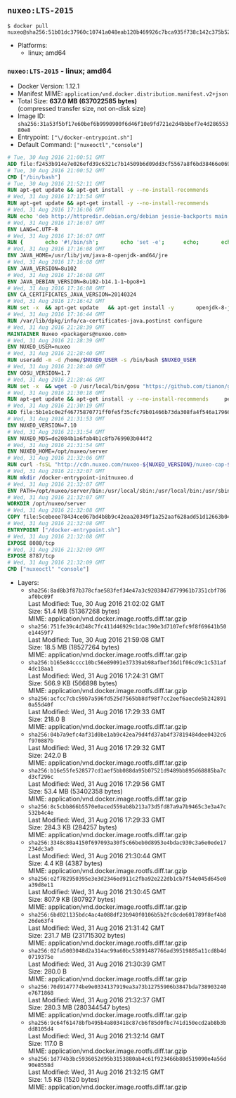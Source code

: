 ## `nuxeo:LTS-2015`

```console
$ docker pull nuxeo@sha256:51b01dc37960c10741a048eab120b469926c7bca935f738c142c375b52dfaff2
```

-	Platforms:
	-	linux; amd64

### `nuxeo:LTS-2015` - linux; amd64

-	Docker Version: 1.12.1
-	Manifest MIME: `application/vnd.docker.distribution.manifest.v2+json`
-	Total Size: **637.0 MB (637022585 bytes)**  
	(compressed transfer size, not on-disk size)
-	Image ID: `sha256:31a53f5bf17e60bef6b9990900f6d46f10e9fd721e2d4bbbef7e4d28655380e8`
-	Entrypoint: `["\/docker-entrypoint.sh"]`
-	Default Command: `["nuxeoctl","console"]`

```dockerfile
# Tue, 30 Aug 2016 21:00:51 GMT
ADD file:f2453b914e7e026efd39c6321c7b14509b6d09dd3cf5567a8f6bd38466e06954 in / 
# Tue, 30 Aug 2016 21:00:52 GMT
CMD ["/bin/bash"]
# Tue, 30 Aug 2016 21:52:11 GMT
RUN apt-get update && apt-get install -y --no-install-recommends 		ca-certificates 		curl 		wget 	&& rm -rf /var/lib/apt/lists/*
# Wed, 31 Aug 2016 17:13:54 GMT
RUN apt-get update && apt-get install -y --no-install-recommends 		bzip2 		unzip 		xz-utils 	&& rm -rf /var/lib/apt/lists/*
# Wed, 31 Aug 2016 17:16:06 GMT
RUN echo 'deb http://httpredir.debian.org/debian jessie-backports main' > /etc/apt/sources.list.d/jessie-backports.list
# Wed, 31 Aug 2016 17:16:07 GMT
ENV LANG=C.UTF-8
# Wed, 31 Aug 2016 17:16:07 GMT
RUN { 		echo '#!/bin/sh'; 		echo 'set -e'; 		echo; 		echo 'dirname "$(dirname "$(readlink -f "$(which javac || which java)")")"'; 	} > /usr/local/bin/docker-java-home 	&& chmod +x /usr/local/bin/docker-java-home
# Wed, 31 Aug 2016 17:16:08 GMT
ENV JAVA_HOME=/usr/lib/jvm/java-8-openjdk-amd64/jre
# Wed, 31 Aug 2016 17:16:08 GMT
ENV JAVA_VERSION=8u102
# Wed, 31 Aug 2016 17:16:08 GMT
ENV JAVA_DEBIAN_VERSION=8u102-b14.1-1~bpo8+1
# Wed, 31 Aug 2016 17:16:08 GMT
ENV CA_CERTIFICATES_JAVA_VERSION=20140324
# Wed, 31 Aug 2016 17:16:42 GMT
RUN set -x 	&& apt-get update 	&& apt-get install -y 		openjdk-8-jre-headless="$JAVA_DEBIAN_VERSION" 		ca-certificates-java="$CA_CERTIFICATES_JAVA_VERSION" 	&& rm -rf /var/lib/apt/lists/* 	&& [ "$JAVA_HOME" = "$(docker-java-home)" ]
# Wed, 31 Aug 2016 17:16:44 GMT
RUN /var/lib/dpkg/info/ca-certificates-java.postinst configure
# Wed, 31 Aug 2016 21:28:39 GMT
MAINTAINER Nuxeo <packagers@nuxeo.com>
# Wed, 31 Aug 2016 21:28:39 GMT
ENV NUXEO_USER=nuxeo
# Wed, 31 Aug 2016 21:28:40 GMT
RUN useradd -m -d /home/$NUXEO_USER -s /bin/bash $NUXEO_USER
# Wed, 31 Aug 2016 21:28:40 GMT
ENV GOSU_VERSION=1.7
# Wed, 31 Aug 2016 21:28:46 GMT
RUN set -x 	&& wget -O /usr/local/bin/gosu "https://github.com/tianon/gosu/releases/download/$GOSU_VERSION/gosu-$(dpkg --print-architecture)" 	&& wget -O /usr/local/bin/gosu.asc "https://github.com/tianon/gosu/releases/download/$GOSU_VERSION/gosu-$(dpkg --print-architecture).asc" 	&& export GNUPGHOME="$(mktemp -d)" 	&& gpg --keyserver ha.pool.sks-keyservers.net --recv-keys B42F6819007F00F88E364FD4036A9C25BF357DD4 	&& gpg --batch --verify /usr/local/bin/gosu.asc /usr/local/bin/gosu 	&& rm -r "$GNUPGHOME" /usr/local/bin/gosu.asc 	&& chmod +x /usr/local/bin/gosu 	&& gosu nobody true
# Wed, 31 Aug 2016 21:30:18 GMT
RUN apt-get update && apt-get install -y --no-install-recommends     perl     locales     pwgen     imagemagick     ffmpeg2theora     ufraw     poppler-utils     libreoffice     libwpd-tools     exiftool     ghostscript  && rm -rf /var/lib/apt/lists/*
# Wed, 31 Aug 2016 21:30:19 GMT
ADD file:5b1e1c0e2f46775870771ff0fe5f35cfc79b01466b73da308fa4f546a1796610 in /etc/ImageMagick/policy.xml 
# Wed, 31 Aug 2016 21:31:53 GMT
ENV NUXEO_VERSION=7.10
# Wed, 31 Aug 2016 21:31:54 GMT
ENV NUXEO_MD5=de2084b1a6fab4b1c8fb769903b044f2
# Wed, 31 Aug 2016 21:31:54 GMT
ENV NUXEO_HOME=/opt/nuxeo/server
# Wed, 31 Aug 2016 21:32:06 GMT
RUN curl -fsSL "http://cdn.nuxeo.com/nuxeo-${NUXEO_VERSION}/nuxeo-cap-${NUXEO_VERSION}-tomcat.zip" -o /tmp/nuxeo-distribution-tomcat.zip     && echo "$NUXEO_MD5 /tmp/nuxeo-distribution-tomcat.zip" | md5sum -c -     && mkdir -p /tmp/nuxeo-distribution $(dirname $NUXEO_HOME)     && unzip -q -d /tmp/nuxeo-distribution /tmp/nuxeo-distribution-tomcat.zip     && DISTDIR=$(/bin/ls /tmp/nuxeo-distribution | head -n 1)     && mv /tmp/nuxeo-distribution/$DISTDIR $NUXEO_HOME     && sed -i -e "s/^org.nuxeo.distribution.package.*/org.nuxeo.distribution.package=docker/" $NUXEO_HOME/templates/common/config/distribution.properties     && rm -rf /tmp/nuxeo-distribution*     && chmod +x $NUXEO_HOME/bin/*ctl $NUXEO_HOME/bin/*.sh
# Wed, 31 Aug 2016 21:32:07 GMT
RUN mkdir /docker-entrypoint-initnuxeo.d
# Wed, 31 Aug 2016 21:32:07 GMT
ENV PATH=/opt/nuxeo/server/bin:/usr/local/sbin:/usr/local/bin:/usr/sbin:/usr/bin:/sbin:/bin
# Wed, 31 Aug 2016 21:32:07 GMT
WORKDIR /opt/nuxeo/server
# Wed, 31 Aug 2016 21:32:08 GMT
COPY file:5cebeee78434ce067bd4b8b9c42eaa20349f1a252aaf628add51d12663b04917 in / 
# Wed, 31 Aug 2016 21:32:08 GMT
ENTRYPOINT ["/docker-entrypoint.sh"]
# Wed, 31 Aug 2016 21:32:08 GMT
EXPOSE 8080/tcp
# Wed, 31 Aug 2016 21:32:09 GMT
EXPOSE 8787/tcp
# Wed, 31 Aug 2016 21:32:09 GMT
CMD ["nuxeoctl" "console"]
```

-	Layers:
	-	`sha256:8ad8b3f87b378cfae583fef34e47a3c9203847d779961b7351cbf786af0bc09f`  
		Last Modified: Tue, 30 Aug 2016 21:02:02 GMT  
		Size: 51.4 MB (51367268 bytes)  
		MIME: application/vnd.docker.image.rootfs.diff.tar.gzip
	-	`sha256:751fe39c4d348c7fc411d46929c1dac390e3d7107efc9f8f69641b50e14459f7`  
		Last Modified: Tue, 30 Aug 2016 21:59:08 GMT  
		Size: 18.5 MB (18527264 bytes)  
		MIME: application/vnd.docker.image.rootfs.diff.tar.gzip
	-	`sha256:b165e84cccc10bc56e89091e37339ab98afbef36d1f06cd9c1c531af4dc18aa1`  
		Last Modified: Wed, 31 Aug 2016 17:24:31 GMT  
		Size: 566.9 KB (566898 bytes)  
		MIME: application/vnd.docker.image.rootfs.diff.tar.gzip
	-	`sha256:acfcc7cbc59b7a596fd525d7565bb8df98f7cc2eef6aecde5b2428910a55d40f`  
		Last Modified: Wed, 31 Aug 2016 17:29:33 GMT  
		Size: 218.0 B  
		MIME: application/vnd.docker.image.rootfs.diff.tar.gzip
	-	`sha256:04b7a9efc4af31d0be1ab9c42ea79d4fd37ab4f37819484dee0432c6f970887b`  
		Last Modified: Wed, 31 Aug 2016 17:29:32 GMT  
		Size: 242.0 B  
		MIME: application/vnd.docker.image.rootfs.diff.tar.gzip
	-	`sha256:b16e55fe528577cd1aef5bb088da95b07521d9489bb895d68885ba7cd3cf296c`  
		Last Modified: Wed, 31 Aug 2016 17:29:56 GMT  
		Size: 53.4 MB (53402358 bytes)  
		MIME: application/vnd.docker.image.rootfs.diff.tar.gzip
	-	`sha256:8c5cbb866b5570e0aced559ab8b213a73d5fd87a9a7b9465c3e3a47c532b4c4e`  
		Last Modified: Wed, 31 Aug 2016 17:29:33 GMT  
		Size: 284.3 KB (284257 bytes)  
		MIME: application/vnd.docker.image.rootfs.diff.tar.gzip
	-	`sha256:3348c80a4150f697093a30f5c66beb0d8953e4bdac930c3a6e0ede17234dc3a0`  
		Last Modified: Wed, 31 Aug 2016 21:30:44 GMT  
		Size: 4.4 KB (4387 bytes)  
		MIME: application/vnd.docker.image.rootfs.diff.tar.gzip
	-	`sha256:e2f782950395e3e3d2346ed911c2fba92e222db1cb7f54e045d645e0a39d8e11`  
		Last Modified: Wed, 31 Aug 2016 21:30:45 GMT  
		Size: 807.9 KB (807927 bytes)  
		MIME: application/vnd.docker.image.rootfs.diff.tar.gzip
	-	`sha256:6bd021135bdc4ac4a088df23b940f0106b5b2fc8cde601789f8ef4b826de63f4`  
		Last Modified: Wed, 31 Aug 2016 21:31:42 GMT  
		Size: 231.7 MB (231715302 bytes)  
		MIME: application/vnd.docker.image.rootfs.diff.tar.gzip
	-	`sha256:02fa5003048d2a314ac99a60bc53891487766ad39519885a11cd8b4d0719375e`  
		Last Modified: Wed, 31 Aug 2016 21:30:39 GMT  
		Size: 280.0 B  
		MIME: application/vnd.docker.image.rootfs.diff.tar.gzip
	-	`sha256:70d9147774be9e0334137919ea3a73b12755906b3847bda738903240e7671868`  
		Last Modified: Wed, 31 Aug 2016 21:32:37 GMT  
		Size: 280.3 MB (280344547 bytes)  
		MIME: application/vnd.docker.image.rootfs.diff.tar.gzip
	-	`sha256:9c64f61478bfb495b4a803418c87cb6f85d0fbc741d150ecd2ab8b3bdd8105d4`  
		Last Modified: Wed, 31 Aug 2016 21:32:14 GMT  
		Size: 117.0 B  
		MIME: application/vnd.docker.image.rootfs.diff.tar.gzip
	-	`sha256:1d774b3bc5936052d95b3153880ab4c61f923466b80d519090e4a56d90e8558d`  
		Last Modified: Wed, 31 Aug 2016 21:32:15 GMT  
		Size: 1.5 KB (1520 bytes)  
		MIME: application/vnd.docker.image.rootfs.diff.tar.gzip
